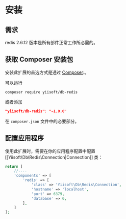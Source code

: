 安装
============

## 需求

redis 2.6.12 版本是所有部件正常工作所必需的。

## 获取 Composer 安装包

安装此扩展的首选方式是通过 [Composer](https://getcomposer.org):。

可以运行

```
composer require yiisoft/db-redis
```

或者添加

```json
"yiisoft/db-redis": "~1.0.0"
```

在 `composer.json` 文件中的必要部分。

## 配置应用程序

使用此扩展时，需要在你的应用程序配置中配置 [[Yiisoft\Db\Redis\Connection|Connection]] 类：

```php
return [
    //....
    'components' => [
        'redis' => [
            'class' => 'Yiisoft\Db\Redis\Connection',
            'hostname' => 'localhost',
            'port' => 6379,
            'database' => 0,
        ],
    ]
];
```

